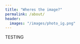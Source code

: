 ```yaml
---
title: "Wheres the image?"
permalink: /about/
header:
  images: "/images/photo_ig.png"
---
```


TESTING
